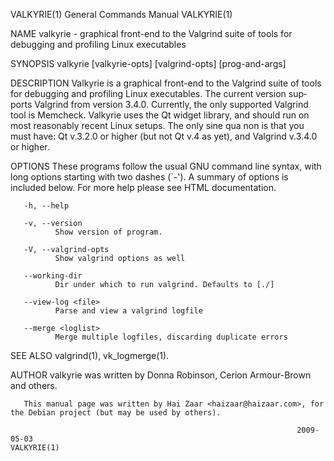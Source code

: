 VALKYRIE(1)                                                   General Commands Manual                                                  VALKYRIE(1)

NAME
       valkyrie - graphical front-end to the Valgrind suite of tools for debugging and profiling Linux executables

SYNOPSIS
       valkyrie [valkyrie-opts] [valgrind-opts] [prog-and-args]

DESCRIPTION
       Valkyrie  is  a  graphical front-end to the Valgrind suite of tools for debugging and profiling Linux executables. The current version sup‐
       ports Valgrind from version 3.4.0. Currently, the only supported Valgrind tool is Memcheck.  Valkyrie  uses  the  Qt  widget  library,  and
       should  run  on  most  reasonably recent Linux setups. The only sine qua non is that you must have: Qt v.3.2.0 or higher (but not Qt v.4 as
       yet), and Valgrind v.3.4.0 or higher.

OPTIONS
       These programs follow the usual GNU command line syntax, with long options starting with  two  dashes  (`-').   A  summary  of  options  is
       included below. For more help please see HTML documentation.

       -h, --help

       -v, --version
              Show version of program.

       -V, --valgrind-opts
              Show valgrind options as well

       --working-dir
              Dir under which to run valgrind. Defaults to [./]

       --view-log <file>
              Parse and view a valgrind logfile

       --merge <loglist>
              Merge multiple logfiles, discarding duplicate errors

SEE ALSO
       valgrind(1), vk_logmerge(1).

AUTHOR
       valkyrie was written by Donna Robinson, Cerion Armour-Brown and others.

       This manual page was written by Hai Zaar <haizaar@haizaar.com>, for the Debian project (but may be used by others).

                                                                    2009-05-03                                                         VALKYRIE(1)
